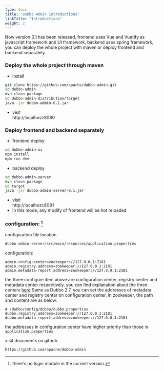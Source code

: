 ```yaml
---
type: docs
title: "Dubbo Admin Introductions"
linkTitle: "Introductions"
weight: 2
---
```


Now version 0.1 has been released, frontend uses Vue and Vuetify as javascript framework and UI framework, backend uses spring framework, you can deploy the whole project with maven or deploy frontend and backend separately.

### Deploy the whole project through maven

* install
```sh
git clone https://github.com/apache/dubbo-admin.git
cd dubbo-admin
mvn clean package
cd dubbo-admin-distribution/target
java -jar dubbo-admin-0.1.jar
```
* visit  
http://localhost:8080


### Deploy frontend and backend separately

* frontend deploy  
```sh
cd dubbo-admin-ui 
npm install 
npm run dev 
```
* backend deploy  
```sh
cd dubbo-admin-server
mvn clean package 
cd target
java -jar dubbo-admin-server-0.1.jar
```
* visit  
http://localhost:8081  
* in this mode, any modify of frontend will be hot reloaded


### configuration: [^1]

configuration file location
```sh
dubbo-admin-server/src/main/resources/application.properties
```
configuration:
```properties
admin.config-center=zookeeper://127.0.0.1:2181
admin.registry.address=zookeeper://127.0.0.1:2181
admin.metadata-report.address=zookeeper://127.0.0.1:2181
```
the three configure item above are configuration center, registry center and metadata center respectively, you can find explanation about the three centers [here](../../user/configuration/config-center/)
Same as Dubbo 2.7, you can set the addresses of metadata center and registry center on configuration center, in zookeeper, the path and content are as below: 
```properties
# /dubbo/config/dubbo/dubbo.properties
dubbo.registry.address=zookeeper://127.0.0.1:2181
dubbo.metadata-report.address=zookeeper://127.0.0.1:2181
```
the addresses in configuration center have higher priority than those in `application.properties`

visit documents on github:

```sh
https://github.com/apache/dubbo-admin
```

[^1]: there's no login module in the current version.
